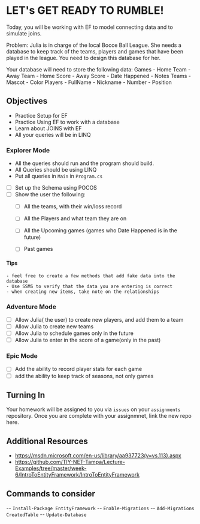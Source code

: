 # LET's GET READY TO RUMBLE!

 Today, you will be working with EF to model connecting data and to simulate joins.  
 
 Problem: 
 Julia is in charge of the local Bocce Ball League. She needs a database to keep track of the teams, players and games that have been played in the league. You need to design this database for her. 


Your database will need to store the following data: 
    Games
        - Home Team
        - Away Team
        - Home Score
        - Away Score
        - Date Happened
        - Notes
    Teams
        - Mascot
        - Color
    Players
        - FullName
        - Nickname
        - Number
        - Position


## Objectives
  - Practice Setup for EF
  - Practice Using EF to work with a database
  - Learn about JOINS with EF
  - All your queries will be in LINQ

### Explorer Mode

  - All the queries should run and the program should build. 
  - All Queries should be using LINQ
  - Put all queries in `Main` in `Program.cs`

- [ ] Set up the Schema using POCOS
- [ ] Show the user the following: 
    - [ ] All the teams, with their win/loss record
    - [ ] All the Players and what team they are on
    - [ ] All the Upcoming games (games who Date Happened is in the future)
    - [ ] Past games
 

#### Tips
    - feel free to create a few methods that add fake data into the database
    - Use SSMS to verify that the data you are entering is correct
    - when creating new items, take note on the relationships

### Adventure Mode
- [ ] Allow Julia( the user) to create new players, and add them to a team
- [ ] Allow Julia to create new teams
- [ ] Allow Julia to schedule games only in the future
- [ ] Allow Julia to enter in the score of a game(only in the past)

### Epic Mode

- [ ] Add the ability to record player stats for each game
- [ ] add the ability to keep track of seasons, not only games

## Turning In

Your homework will be assigned to you via `issues` on your `assignments` repository. Once you are complete with your assignmnet, link the new repo here.



## Additional Resources 
- https://msdn.microsoft.com/en-us/library/aa937723(v=vs.113).aspx
- https://github.com/TIY-NET-Tampa/Lecture-Examples/tree/master/week-6/IntroToEntityFramework/IntroToEntityFramework


## Commands to consider
-- `Install-Package EntityFramework`
-- `Enable-Migrations`
-- `Add-Migrations CreatedTable`
-- `Update-Database`